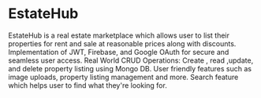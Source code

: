 # EstateHub
EstateHub is a real estate marketplace which allows user to list their properties for rent and sale at reasonable prices along with discounts.
Implementation of JWT, Firebase, and Google OAuth for secure and seamless user access.
Real World CRUD Operations: Create , read ,update, and delete property listing using Mongo DB.
User friendly features such as image uploads, property listing management and more.
Search feature which helps user to find what they're looking for.
